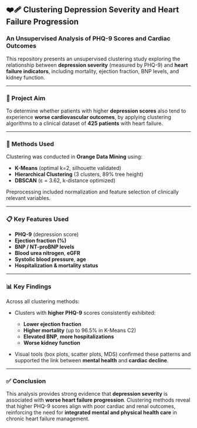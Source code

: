 
## ❤️‍🩹 Clustering Depression Severity and Heart Failure Progression

### An Unsupervised Analysis of PHQ-9 Scores and Cardiac Outcomes

This repository presents an unsupervised clustering study exploring the relationship between **depression severity** (measured by PHQ-9) and **heart failure indicators**, including mortality, ejection fraction, BNP levels, and kidney function.

---

### 🎯 Project Aim

To determine whether patients with higher **depression scores** also tend to experience **worse cardiovascular outcomes**, by applying clustering algorithms to a clinical dataset of **425 patients** with heart failure.

---

### 🧠 Methods Used

Clustering was conducted in **Orange Data Mining** using:

* **K-Means** (optimal k=2, silhouette validated)
* **Hierarchical Clustering** (3 clusters, 89% tree height)
* **DBSCAN** (ε = 3.62, k-distance optimized)

Preprocessing included normalization and feature selection of clinically relevant variables.

---

### 📋 Key Features Used

* **PHQ-9** (depression score)
* **Ejection fraction (%)**
* **BNP / NT-proBNP levels**
* **Blood urea nitrogen**, **eGFR**
* **Systolic blood pressure**, **age**
* **Hospitalization & mortality status**

---

### 📊 Key Findings

Across all clustering methods:

* Clusters with **higher PHQ-9** scores consistently exhibited:

  * **Lower ejection fraction**
  * **Higher mortality** (up to 96.5% in K-Means C2)
  * **Elevated BNP**, **more hospitalizations**
  * **Worse kidney function**

* Visual tools (box plots, scatter plots, MDS) confirmed these patterns and supported the link between **mental health** and **cardiac decline**.

---

### ✅ Conclusion

This analysis provides strong evidence that **depression severity** is associated with **worse heart failure progression**. Clustering methods reveal that higher PHQ-9 scores align with poor cardiac and renal outcomes, reinforcing the need for **integrated mental and physical health care** in chronic heart failure management.



